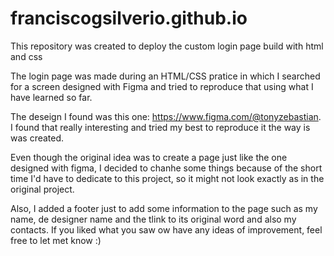 # franciscogsilverio.github.io
This repository was created to deploy the custom login page build with html and css

The login page was made during an HTML/CSS pratice in which I searched for a screen designed with Figma and tried to reproduce that using what I have learned so far.

The deseign I found was this one: https://www.figma.com/@tonyzebastian. I found that really interesting and tried my best to reproduce it the way is was created. 

Even though the original idea was to create a page just like the one designed with figma, I decided to chanhe some things because of the short time I'd have to dedicate 
to this project, so it might not look exactly as in the original project.

Also, I added a footer just to add some information to the page such as my name, de designer name and the tlink to its original word and also my contacts.
If you liked what you saw ow have any ideas of improvement, feel free to let met know :)

